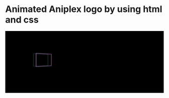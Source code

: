 # Animated Aniplex logo by using html and css

<img src="https://github.com/Hamsiny/AniplexAnimation/blob/master/animated-aniplex.gif?raw=true">
